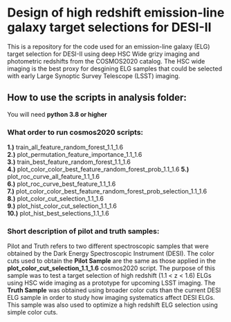# Design of high redshift emission-line galaxy target selections for DESI-II
 
  This is a repository for the code used for an emission-line galaxy (ELG) target selection for DESI-II using deep HSC Wide grizy imaging and photometric redshifts from the COSMOS2020 catalog. The HSC wide imaging is the best proxy for desgining ELG samples that could be selected with early Large Synoptic Survey Telescope (LSST) imaging.

## How to use the scripts in analysis folder:
You will need **python 3.8 or higher**

### What order to run cosmos2020 scripts:
**1.)** train_all_feature_random_forest_1.1_1.6<br>
**2.)** plot_permutation_feature_importance_1.1_1.6<br>
**3.)** train_best_feature_random_forest_1.1_1.6<br>
**4.)** plot_color_color_best_feature_random_forest_prob_1.1_1.6
**5.)** plot_roc_curve_all_feature_1.1_1.6<br>
**6.)** plot_roc_curve_best_feature_1.1_1.6<br>
**7.)** plot_color_color_best_feature_random_forest_prob_selection_1.1_1.6<br>
**8.)** plot_color_cut_selection_1.1_1.6<br>
**9.)** plot_hist_color_cut_selection_1.1_1.6<br>
**10.)** plot_hist_best_selections_1.1_1.6<br>

### Short description of pilot and truth samples:
Pilot and Truth refers to two different spectroscopic samples that were obtained by the Dark Energy Spectroscopic Instrument (DESI). The color cuts used to obtain the **Pilot Sample** are the same as those applied in the **plot_color_cut_selection_1.1_1.6** cosmos2020 script. The purpose of this sample was to test a target selection of high redshift (1.1 < z < 1.6) ELGs using HSC wide imaging as a prototype for upcoming LSST imaging. The **Truth Sample** was obtained using broader color cuts than the current DESI ELG sample in order to study how imaging systematics affect DESI ELGs. This sample was also used to optimize a high redshift ELG selection using simple color cuts.
